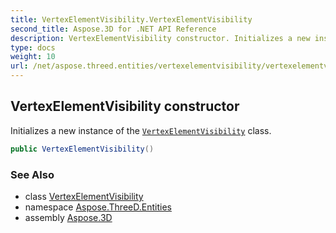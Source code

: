 ```yaml
---
title: VertexElementVisibility.VertexElementVisibility
second_title: Aspose.3D for .NET API Reference
description: VertexElementVisibility constructor. Initializes a new instance of the VertexElementVisibility class
type: docs
weight: 10
url: /net/aspose.threed.entities/vertexelementvisibility/vertexelementvisibility/
---
```

## VertexElementVisibility constructor

Initializes a new instance of the [`VertexElementVisibility`](../) class.

```csharp
public VertexElementVisibility()
```

### See Also

* class [VertexElementVisibility](../)
* namespace [Aspose.ThreeD.Entities](../../vertexelementvisibility/)
* assembly [Aspose.3D](../../../)


